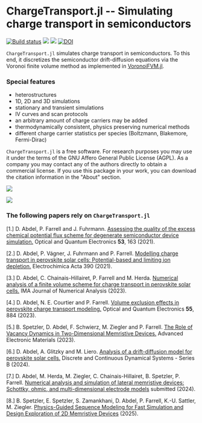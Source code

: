 ChargeTransport.jl -- Simulating charge transport in semiconductors
================================

[![Build status](https://github.com/WIAS-PDELib/ChargeTransport.jl/workflows/linux-macos-windows/badge.svg)](https://github.com/WIAS-PDELib/ChargeTransport.jl/actions)
[![](https://img.shields.io/badge/docs-stable-blue.svg)](https://wias-pdelib.github.io/ChargeTransport.jl/stable)
[![](https://img.shields.io/badge/docs-dev-blue.svg)](https://wias-pdelib.github.io/ChargeTransport.jl/dev)
[![DOI](https://zenodo.org/badge/DOI/10.5281/zenodo.6257906.svg)](https://doi.org/10.5281/zenodo.6257906)


`ChargeTransport.jl` simulates charge transport in semiconductors. To this end, it discretizes
the semiconductor drift-diffusion equations via the Voronoi finite volume method as implemented in [VoronoiFVM.jl](https://github.com/j-fu/VoronoiFVM.jl).

### Special features

- heterostructures
- 1D, 2D and 3D simulations
- stationary and transient simulations
- IV curves and scan protocols
- an arbitrary amount of charge carriers may be added
- thermodynamically consistent, physics preserving numerical methods
- different charge carrier statistics per species (Boltzmann, Blakemore, Fermi-Dirac)

`ChargeTransport.jl` is a free software. For research purposes you may use it under the terms of the GNU Affero General Public License (AGPL). As a company you may contact any of the authors directly to obtain a commercial license. If you use this package in your work, you can download the citation information in the "About" section.


<img src="docs/src/images/2D-example.png" >

![](docs/src/images/example_3d.gif)

### The following papers rely on `ChargeTransport.jl`

[1.] D. Abdel, P. Farrell and J. Fuhrmann. [Assessing the quality of the excess chemical potential flux scheme for degenerate semiconductor device simulation.](https://link.springer.com/article/10.1007/s11082-021-02803-4) Optical and Quantum Electronics **53**, 163 (2021).

[2.] D. Abdel, P. Vágner, J. Fuhrmann and P. Farrell. [Modelling charge transport in perovskite solar cells: Potential-based and limiting ion depletion.](https://www.sciencedirect.com/science/article/abs/pii/S0013468621009865) Electrochimica Acta 390 (2021).

[3.] D. Abdel, C. Chainais-Hillairet, P. Farrell and M. Herda. [Numerical analysis of a finite volume scheme for charge transport in perovskite solar cells.](https://doi.org/10.1093/imanum/drad034) IMA Journal of Numerical Analysis (2023).

[4.] D. Abdel, N. E. Courtier and P. Farrell. [Volume exclusion effects in perovskite charge transport modeling.](https://doi.org/10.1007/s11082-023-05125-9) Optical and Quantum Electronics **55**, 884 (2023).

[5.] B. Spetzler, D. Abdel, F. Schwierz, M. Ziegler and P. Farrell. [The Role of Vacancy Dynamics in Two-Dimensional Memristive Devices.](https://doi.org/10.1002/aelm.202300635) Advanced Electronic Materials (2023).

[6.] D. Abdel, A. Glitzky and M. Liero. [Analysis of a drift-diffusion model for perovskite solar cells.](https://doi.org/10.3934/dcdsb.2024081) Discrete and Continuous Dynamical Systems - Series B (2024).

[7.] D. Abdel, M. Herda, M. Ziegler, C. Chainais-Hillairet, B. Spetzler, P. Farrell. [Numerical analysis and simulation of lateral memristive devices: Schottky, ohmic, and multi-dimensional electrode models]( 	
https://doi.org/10.48550/arXiv.2412.15065
) submitted (2024).

[8.] B. Spetzler, E. Spetzler, S. Zamankhani, D. Abdel, P. Farrell, K.-U. Sattler, M. Ziegler. [Physics-Guided Sequence Modeling for Fast Simulation and Design Exploration of 2D Memristive Devices](https://doi.org/10.48550/arXiv.2505.13882
) (2025).

